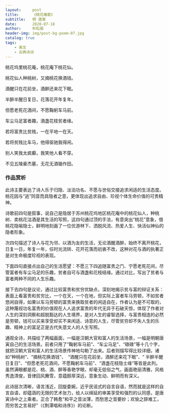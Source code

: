 ```yaml
---
layout:     post
title:      《桃花庵歌》
subtitle:   明 唐寅
date:       2020-07-18
author:     听松阁
header-img: img/post-bg-poem-07.jpg
catalog: true
tags:
    - 美文
    - 古典诗词
---
```


桃花坞里桃花庵，桃花庵下桃花仙。

桃花仙人种桃树，又摘桃花换酒钱。

酒醒只在花前坐，酒醉还来花下眠。

半醉半醒日复日，花落花开年复年。

但愿老死花酒间，不愿鞠躬车马前。

车尘马足富者趣，酒盏花枝贫者缘。

若将富贵比贫贱，一在平地一在天。

若将贫贱比车马，他得驱驰我得闲。

别人笑我太疯癫，我笑他人看不穿。

不见五陵豪杰墓，无花无酒锄作田。



### 作品赏析
此诗主要表达了诗人乐于归隐、淡泊功名、不愿与世俗交接追求闲适的生活态度。桃花因与“逃”同音而具隐者之意，更体现出追求自由、珍视个体生命价值的可贵精神。

诗歌前四句是叙事，说自己是隐居于苏州桃花坞地区桃花庵中的桃花仙人，种桃树、卖桃花沽酒是其生活的写照，这四句通过顶的手法，有意突出“桃花”意象，借桃花隐喻隐士，鲜明地刻画了一位优游林下、洒脱风流、热爱人生、快活似神仙的隐者形象。

次四句描述了诗人与花为邻、以酒为友的生活，无论酒醒酒醉，始终不离开桃花，日复一日，年复一年，任时光流转、花开花落而初衷不改，这种对花与酒的执著正是对生命极度珍视的表现。

下面四句直接点出自己的生活愿望：不愿三下四追随富贵之门、宁愿老死花间，尽管富者有车尘马足的乐趣，贫者自可与酒盏和花枝结缘。通过对比，写出了贫者与富者两种不同的人生乐趣。

接下去四句是议论，通过比较富贵和贫穷优缺点，深刻地揭示贫与富的辩证关系：表面上看富贵和贫穷比，一个在天，一个在地，但实际上富者车马劳顿，不如贫者悠闲自得，如果以车马劳顿的富贵来换取贫者的闲适自在，作者认为是不可取的，这种蔑视功名富贵的价值观在人人追求富贵的年代无异于石破天惊，体现了作者对人生的深刻洞察和超脱豁达的人生境界，是对人生的睿智选择，与富贵相连的必然是劳顿，钱可以买来享受却买不来闲适、诗意的人生，尽管贫穷却不失人生的乐趣、精神上的富足正是古代失意文人的人生写照。

通观全诗，共描绘了两幅画面，一幅是汉朝大官和富人的生活场景，一幅是明朝唐寅自己的生活场景。前者只用了“鞠躬车马前”、“车尘马足”、“碌碌”等十几个字，就把汉朝大官和富人的生活场景传神地勾勒了出来。后者则描写得比较详细，诸如“种桃树”、“摘桃花换酒钱”、　“酒醒只在花前坐，酒醉还来花下眠”、“ 半醉半醒日复日”、“但愿老死花酒间，不愿鞠躬车马前”、“酒盏花枝隐士缘”等皆是此列。虽然满眼都是花、桃、酒、醉等香艳字眼，却毫无低俗之气，画面艳丽清雅，风格秀逸清俊，音律回风舞雪，意蕴醇厚深远，意象生动、鲜明而有深义。

此诗层次清晰，语言浅近，回旋委婉，近乎民谣式的自言自语，然而就是这样的自言自语，却蕴涵的无限的艺术张力，给人以绵延的审美享受和强烈的认同感，是唐寅诗中之上乘者。正合了韩愈“和平之音淡薄，而愁思之音要妙；欢愉之辞难工，而穷苦之言易好”（《荆潭唱和诗序》）的论断。
